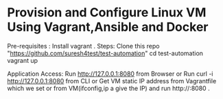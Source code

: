 # Provision and Configure Linux VM  Using Vagrant,Ansible and Docker

Pre-requisites :
    Install vagrant .
Steps:
    Clone this repo "https://github.com/suresh4test/test-automation"
    cd test-automation
    vagrant up
   
Application Access:
     Run http://127.0.0.1:8080  from Browser or
     Run curl -i http://127.0.0.1:8080 from CLI or
     Get VM static IP address from Vagrantfile which we set or from VM(ifconfig,ip a give the IP) and run http://<IP>:8080 .
